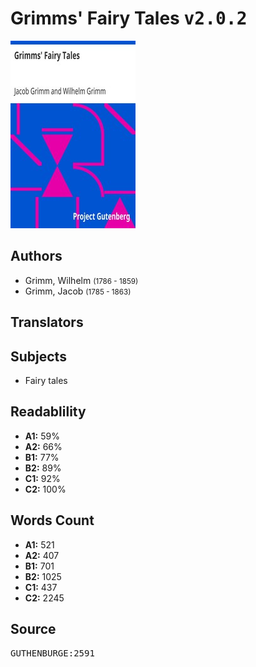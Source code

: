 # Grimms' Fairy Tales <kbd>v2.0.2</kbd>

![](./cover.medium.jpg "")

## Authors


 - Grimm, Wilhelm <small>(1786 - 1859)</small>
 - Grimm, Jacob <small>(1785 - 1863)</small>

## Translators



## Subjects


 - Fairy tales

## Readablility


 - **A1:** 59%
 - **A2:** 66%
 - **B1:** 77%
 - **B2:** 89%
 - **C1:** 92%
 - **C2:** 100%

## Words Count


 - **A1:** 521
 - **A2:** 407
 - **B1:** 701
 - **B2:** 1025
 - **C1:** 437
 - **C2:** 2245

## Source


<kbd>GUTHENBURGE:2591</kbd>
